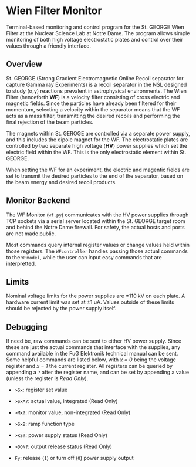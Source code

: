 Wien Filter Monitor
===================

Terminal-based monitoring and control program for the St. GEORGE Wien Filter at
the Nuclear Science Lab at Notre Dame. The program allows simple monitoring of
both high voltage electrostatic plates and control over their values through
a friendly interface.


Overview
--------

St. GEORGE (Strong Gradient Electromagnetic Online Recoil separator for capture
Gamma ray Experiments) is a recoil separator in the NSL designed to study (α,γ)
reactions prevalent in astrophysical environments. The Wien Filter (henceforth
**WF**) is a velocity filter consisting of cross electric and magnetic fields.
Since the particles have already been filtered for their momentum, selecting a
velocity within the separator means that the WF acts as a mass filter,
transmitting the desired recoils and performing the final rejection of the beam
particles.

The magnets within St. GEROGE are controlled via a separate power supply, and
this includes the dipole magnet for the WF. The electrostatic plates are
controlled by two separate high voltage (**HV**) power supplies which set the
electric field within the WF. This is the only electrostatic element within St.
GEORGE.

When setting the WF for an experiment, the electric and magentic fields are set
to transmit the desired particles to the end of the separator, based on the beam
energy and desired recoil products.


Monitor Backend
---------------

The WF Monitor (`wf.py`) communicates with the HV power supplies through TCP
sockets via a serial server located within the St. GEORGE target room and behind
the Notre Dame firewall. For safety, the actual hosts and ports are not made
public.

Most commands query internal register values or change values held within those
registers. The `WFcontroller` handles passing those actual commands to the
`WFmodel`, while the user can input easy commands that are interpretted.


Limits
------

Nominal voltage limits for the power supplies are ±110 kV on each plate. A
hardware current limit was set at ±1 uA. Values outside of these limits should
be rejected by the power supply itself.


Debugging
---------

If need be, raw commands can be sent to either HV power supply. Since these are
just the actual commands that interface with the supplies, any command available
in the FuG Elektronik technical manual can be sent. Some helpful commands are
listed below, with *x = 0* being the voltage register and *x = 1* the current
register. All registers can be queried by appending a `?` after the register
name, and can be set by appending a value (unless the register is *Read Only*).

- `>Sx`: register set value

- `>SxA?`: actual value, integrated (Read Only)

- `>Mx?`: monitor value, non-integrated (Read Only)

- `>SxB`: ramp function type

- `>KS?`: power supply status (Read Only)

- `>DON?`: output release status (Read Only)

- `Fy`: release (`1`) or turn off (`0`) power supply output
